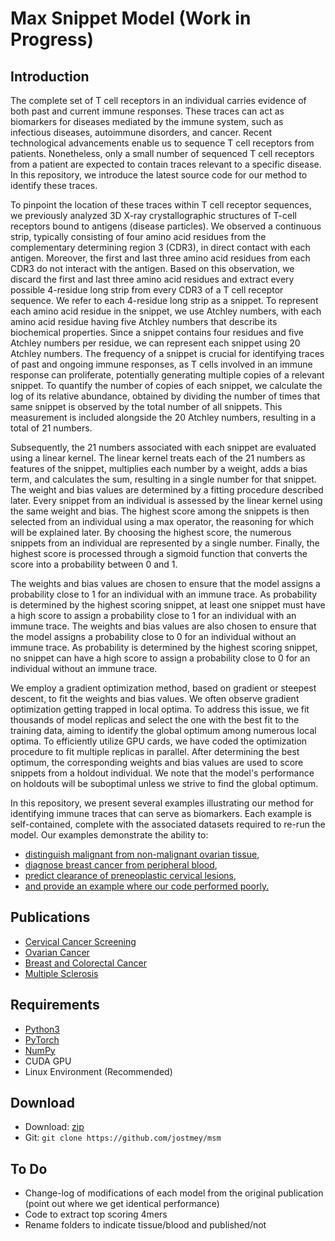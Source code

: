 # Max Snippet Model (Work in Progress) 

## Introduction
The complete set of T cell receptors in an individual carries evidence of both past and current immune responses. These traces can act as biomarkers for diseases mediated by the immune system, such as infectious diseases, autoimmune disorders, and cancer. Recent technological advancements enable us to sequence T cell receptors from patients. Nonetheless, only a small number of sequenced T cell receptors from a patient are expected to contain traces relevant to a specific disease. In this repository, we introduce the latest source code for our method to identify these traces.

To pinpoint the location of these traces within T cell receptor sequences, we previously analyzed 3D X-ray crystallographic structures of T-cell receptors bound to antigens (disease particles). We observed a continuous strip, typically consisting of four amino acid residues from the complementary determining region 3 (CDR3), in direct contact with each antigen. Moreover, the first and last three amino acid residues from each CDR3 do not interact with the antigen. Based on this observation, we discard the first and last three amino acid residues and extract every possible 4-residue long strip from every CDR3 of a T cell receptor sequence. We refer to each 4-residue long strip as a snippet. To represent each amino acid residue in the snippet, we use Atchley numbers, with each amino acid residue having five Atchley numbers that describe its biochemical properties. Since a snippet contains four residues and five Atchley numbers per residue, we can represent each snippet using 20 Atchley numbers. The frequency of a snippet is crucial for identifying traces of past and ongoing immune responses, as T cells involved in an immune response can proliferate, potentially generating multiple copies of a relevant snippet. To quantify the number of copies of each snippet, we calculate the log of its relative abundance, obtained by dividing the number of times that same snippet is observed by the total number of all snippets. This measurement is included alongside the 20 Atchley numbers, resulting in a total of 21 numbers.

Subsequently, the 21 numbers associated with each snippet are evaluated using a linear kernel. The linear kernel treats each of the 21 numbers as features of the snippet, multiplies each number by a weight, adds a bias term, and calculates the sum, resulting in a single number for that snippet. The weight and bias values are determined by a fitting procedure described later. Every snippet from an individual is assessed by the linear kernel using the same weight and bias. The highest score among the snippets is then selected from an individual using a max operator, the reasoning for which will be explained later. By choosing the highest score, the numerous snippets from an individual are represented by a single number. Finally, the highest score is processed through a sigmoid function that converts the score into a probability between 0 and 1.

The weights and bias values are chosen to ensure that the model assigns a probability close to 1 for an individual with an immune trace. As probability is determined by the highest scoring snippet, at least one snippet must have a high score to assign a probability close to 1 for an individual with an immune trace. The weights and bias values are also chosen to ensure that the model assigns a probability close to 0 for an individual without an immune trace. As probability is determined by the highest scoring snippet, no snippet can have a high score to assign a probability close to 0 for an individual without an immune trace.

We employ a gradient optimization method, based on gradient or steepest descent, to fit the weights and bias values. We often observe gradient optimization getting trapped in local optima. To address this issue, we fit thousands of model replicas and select the one with the best fit to the training data, aiming to identify the global optimum among numerous local optima. To efficiently utilize GPU cards, we have coded the optimization procedure to fit multiple replicas in parallel. After determining the best optimum, the corresponding weights and bias values are used to score snippets from a holdout individual. We note that the model's performance on holdouts will be suboptimal unless we strive to find the global optimum.

In this repository, we present several examples illustrating our method for identifying immune traces that can serve as biomarkers. Each example is self-contained, complete with the associated datasets required to re-run the model. Our examples demonstrate the ability to:
* [distinguish malignant from non-malignant ovarian tissue](ovarian-cancer),
* [diagnose breast cancer from peripheral blood](breast-cancer),
* [predict clearance of preneoplastic cervical lesions](cervical-cancer),
* [and provide an example where our code performed poorly.](colorectal-cancer)

## Publications
* [Cervical Cancer Screening](https://www.ncbi.nlm.nih.gov/pmc/articles/PMC8050337/)
* [Ovarian Cancer](https://www.ncbi.nlm.nih.gov/pmc/articles/PMC7058380/)
* [Breast and Colorectal Cancer](https://www.ncbi.nlm.nih.gov/pmc/articles/PMC6445742/)
* [Multiple Sclerosis](https://www.ncbi.nlm.nih.gov/pmc/articles/PMC5588725/)

## Requirements
* [Python3](https://www.python.org/)
* [PyTorch](https://pytorch.org//)
* [NumPy](http://www.numpy.org/)
* CUDA GPU
* Linux Environment (Recommended)

## Download
* Download: [zip](https://github.com/jostmey/msm/zipball/master)
* Git: `git clone https://github.com/jostmey/msm`

## To Do
* Change-log of modifications of each model from the original publication (point out where we get identical performance)
* Code to extract top scoring 4mers
* Rename folders to indicate tissue/blood and published/not
